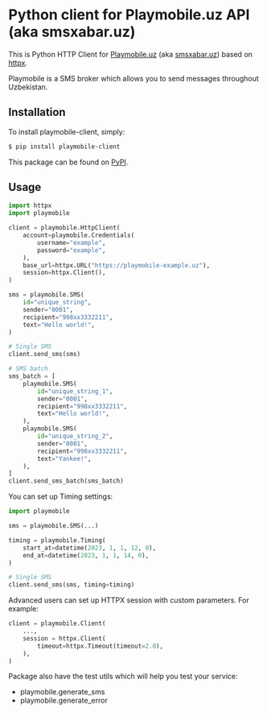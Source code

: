 # Python client for Playmobile.uz API (aka smsxabar.uz)

This is Python HTTP Client for [Playmobile.uz](https://playmobile.uz) (aka [smsxabar.uz](https://smsxabar.uz))
based on [httpx](https://github.com/encode/httpx).

Playmobile is a SMS broker which allows you to send messages throughout Uzbekistan.

## Installation

To install playmobile-client, simply:

``` bash
$ pip install playmobile-client
```
This package can be found on [PyPI](https://pypi.org/project/playmobile-client/).

## Usage

```python
import httpx
import playmobile

client = playmobile.HttpClient(
    account=playmobile.Credentials(
        username="example",
        password="example",
    ),
    base_url=httpx.URL("https://playmobile-example.uz"),
    session=httpx.Client(),
)

sms = playmobile.SMS(
    id="unique_string",
    sender="0001",
    recipient="998xx3332211",
    text="Hello world!",
)

# Single SMS
client.send_sms(sms)

# SMS batch
sms_batch = [
    playmobile.SMS(
        id="unique_string_1",
        sender="0001",
        recipient="998xx3332211",
        text="Hello world!",
    ),
    playmobile.SMS(
        id="unique_string_2",
        sender="0001",
        recipient="998xx3332211",
        text="Yankee!",
    ),
]
client.send_sms_batch(sms_batch)  
```

You can set up Timing settings:

```python
import playmobile

sms = playmobile.SMS(...)

timing = playmobile.Timing(
    start_at=datetime(2023, 1, 1, 12, 0),
    end_at=datetime(2023, 1, 1, 14, 0),
)

# Single SMS
client.send_sms(sms, timing=timing)
```

Advanced users can set up HTTPX session with custom parameters. For example:

```python
client = playmobile.Client(
    ...,
    session = httpx.Client(
        timeout=httpx.Timeout(timeout=2.0),
    ),
)
```

Package also have the test utils which will help you test your service:
- playmobile.generate_sms
- playmobile.generate_error
